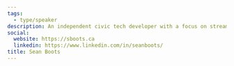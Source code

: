 ```yaml
---
tags:
  - type/speaker
description: An independent civic tech developer with a focus on streamlining and improving government services.
social:
  website: https://sboots.ca
  linkedin: https://www.linkedin.com/in/seanboots/
title: Sean Boots
---
```

